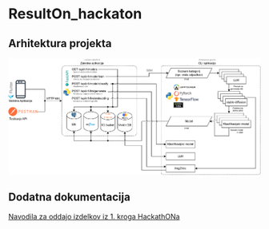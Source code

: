 # ResultOn_hackaton

## Arhitektura projekta
![Project architecture](/images/Hackaton_app_architecture.drawio.png)

## Dodatna dokumentacija

[Navodila za oddajo izdelkov iz 1. kroga HackathONa](docs/metodology.md)
